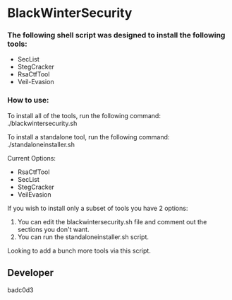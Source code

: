 # BlackWinterSecurity

### The following shell script was designed to install the following tools:
- SecList
- StegCracker
- RsaCtfTool
- Veil-Evasion

### How to use:
To install all of the tools, run the following command:
./blackwintersecurity.sh

To install a standalone tool, run the following command:
./standaloneinstaller.sh <InstallerPackage>

Current Options:
- RsaCtfTool
- SecList
- StegCracker
- VeilEvasion

If you wish to install only a subset of tools you have 2 options:
1. You can edit the blackwintersecurity.sh file and comment out the sections you don't want.
2. You can run the standaloneinstaller.sh script.

Looking to add a bunch more tools via this script.

## Developer
badc0d3 
